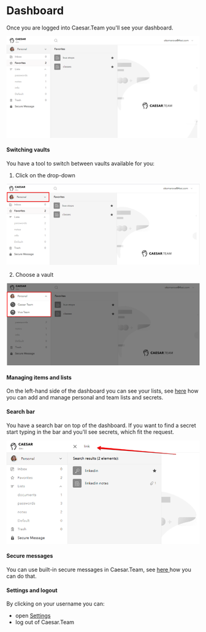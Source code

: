 # Dashboard

Once you are logged into Caesar.Team you'll see your dashboard.

![](../.gitbook/assets/image%20%2821%29.png)

#### Switching vaults

You have a tool to switch between vaults available for you: 

1. Click on the drop-down

![](../.gitbook/assets/image%20%2823%29.png)

2. Choose a vault

![](../.gitbook/assets/image%20%2820%29.png)

#### Managing items and lists

On the left-hand side of the dashboard you can see your lists, see [here](https://github.com/caesar-team/docs/blob/master/user_docs/items.md) how you can add and manage personal and team lists and secrets.

#### Search bar

You have a search bar on top of the dashboard. If you want to find a secret start typing in the bar and you'll see secrets, which fit the request.

![](../.gitbook/assets/image%20%2831%29.png)



#### Secure messages

You can use built-in secure messages in Caesar.Team, see [here ](https://github.com/caesar-team/docs/blob/master/user_docs/secure_messages.md)how you can do that.

#### Settings and logout

By clicking on your username you can:

* open [Settings](https://github.com/caesar-team/docs/blob/master/user_docs/settings.md#settings)
* log out of Caesar.Team

#### 

